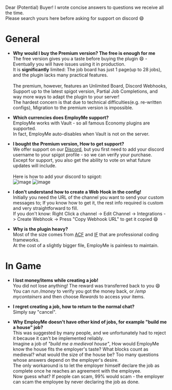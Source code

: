 Dear (Potential) Buyer! I wrote concise answers to questions we receive all the time.\
Please search yours here before asking for support on discord :smile:

# General
* **Why would I buy the Premium version? The free is enough for me**\
The free version gives you a taste before buying the plugin :smile: - Eventually you will have issues using it in production.\
It is **significantly** limited: The job board has just 1 page(up to 28 jobs), and the plugin lacks many practical features.\
\
The premium, however, features an Unlimited Board, Discord Webhooks, Support up to the latest spigot version, Partial Job Completions, and way more ways to adapt the plugin to your server!\
The hardest concern is that due to technical difficulties(e.g. re-written configs), Migration to the premium version is impossible.

* **Which currencies does EmployMe support?**\
EmployMe works with Vault - so all famous Economy plugins are supported.\
In fact, EmployMe auto-disables when Vault is not on the server.

* **I bought the Premium version, How to get support?**\
We offer support on our [Discord](https://discord.gg/Tm4F2v7xVE), but you first need to add your discord username to your spigot profile - so we can verify your purchase.\
Except for support, you also get the ability to vote on what future updates will include.\
\
Here is how to add your discord to spigot:\
![image](https://user-images.githubusercontent.com/69223217/194482246-c6804e85-6e46-4fd6-8227-d7ca85015007.png)
![image](https://user-images.githubusercontent.com/69223217/194482276-5d88228a-f8df-4352-95ad-a2e9bc7a8b4d.png)

* **I don't understand how to create a Web Hook in the config!**\
Initially you need the URL of the channel you want to send your custom messages to; If you know how to get it, the rest info required is custom and very straightforward to fill.\
If you don't know: Right Click a channel -> Edit Channel -> Integrations -> Create Webhook -> Press "Copy Webhook URL" to get it copied :smile:


* **Why is the plugin heavy?**\
Most of the size comes from [ACF](https://www.spigotmc.org/threads/acf-beta-annotation-command-framework.234266/) and [IF](https://www.spigotmc.org/resources/if-inventory-framework.57216/) that are professional coding frameworks.\
At the cost of a slightly bigger file, EmployMe is painless to maintain.


# In Game
* **I lost money/items while creating a job!**\
You did not lose anything! The reward was transferred back to you :smile:\
You can run _/money_ to verify you got the money back, or _/emp mycontainers_ and then choose _Rewards_ to access your items.

* **I regret creating a job, how to return to the normal chat?**\
Simply say "cancel".

* **Why EmployMe doesn't have other kind of jobs, for example "build me a house" job?**\
This was suggested by many people, and we unfortunately had to reject it because it can't be implemented reliably.\
Imagine a job of _"build me a medieval house"_, How would EmployMe know the house fits the employer's taste? What blocks count as medieval? what would the size of the house be? Too many questions whose answers depend on the employer's desire.\
The only workaround is to let the employer himself declare the job as complete once he reaches an agreement with the employee.\
Now guess what? If people can scam, 99% would scam - the employer can scam the employee by never declaring the job as done.
